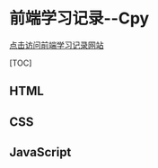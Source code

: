 前端学习记录--Cpy
====================================
[点击访问前端学习记录网站](https://cpengyue.github.io)

[TOC]

## HTML

## CSS

## JavaScript



